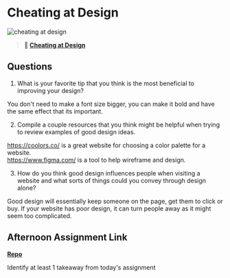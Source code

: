 # Cheating at Design

![cheating at design](https://bcw.blob.core.windows.net/public/img/courses/5247609446691139)

> **📖 [Cheating at Design](https://codeworksacademy.com/fs-student-guide/resources/wk1/04-Cheating-at-Design)**

## Questions

1. What is your favorite tip that you think is the most beneficial to improving your design?

You don't need to make a font size bigger, you can make it bold and have the same effect that its important.

2. Compile a couple resources that you think might be helpful when trying to review examples of good design ideas.

https://coolors.co/ is a great website for choosing a color palette for a website.  
https://www.figma.com/ is a tool to help wireframe and design.

3. How do you think good design influences people when visiting a website and what sorts of things could you convey through design alone?

Good design will essentially keep someone on the page, get them to click or buy. If your website has poor design, it can turn people away as it might seem too complicated.

## Afternoon Assignment Link

**[Repo](https://github.com/zachrasmussen/<fs-journal>)**

Identify at least 1 takeaway from today's assignment
